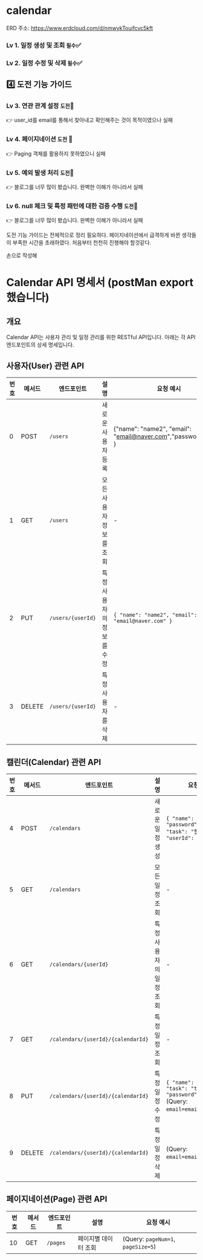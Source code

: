 # calendar

ERD 주소:
https://www.erdcloud.com/d/nmwykTouifcvc5kft

### Lv 1. 일정 생성 및 조회  `필수`✅

### Lv 2. 일정 수정 및 삭제  `필수`✅


## 4️⃣ 도전 기능 가이드

### Lv 3. 연관 관계 설정  `도전`🔺

👉 user_id를 email를 통해서 찾아내고 확인해주는 것이 목적이였으나 실패

### Lv 4. 페이지네이션  `도전` 🔺

👉 Paging 객체를 활용하지 못하였으니 실패

### Lv 5. 예외 발생 처리  `도전`🔺

👉 블로그를 너무 많이 봤습니다. 완벽한 이해가 아니라서 실패

### Lv 6. null 체크 및 특정 패턴에 대한 검증 수행  `도전`🔺

👉 블로그를 너무 많이 봤습니다. 완벽한 이해가 아니라서 실패

도전 기능 가이드는 전체적으로 정리 필요하다. 페이지네이션에서 급격하게 바뀐 생각들이 부족한 시간을 초래하였다. 처음부터 천천히 진행해야 할것같다.

손으로 작성해

# Calendar API 명세서 (postMan export 했습니다)

## 개요
Calendar API는 사용자 관리 및 일정 관리를 위한 RESTful API입니다. 아래는 각 API 엔드포인트의 상세 명세입니다.

## 사용자(User) 관련 API

| 번호 | 메서드 | 엔드포인트 | 설명 | 요청 예시 |
|------|--------|------------|------|----------|
| 0 | POST|`/users`  | 새로운 사용자 등록|{"name": "name2", "email": "email@naver.com","password":"123" }
| 1 | GET | `/users` | 모든 사용자 정보를 조회 | - |
| 2 | PUT | `/users/{userId}` | 특정 사용자의 정보를 수정 | `{ "name": "name2", "email": "email@naver.com" }` |
| 3 | DELETE | `/users/{userId}` | 특정 사용자를 삭제 | - |

## 캘린더(Calendar) 관련 API

| 번호 | 메서드 | 엔드포인트 | 설명 | 요청 예시 |
|------|--------|------------|------|----------|
| 4 | POST | `/calendars` | 새로운 일정 생성 | `{ "name": "name2", "password": "123", "task": "할일", "userId": "1" }` |
| 5 | GET | `/calendars` | 모든 일정 조회 | - |
| 6 | GET | `/calendars/{userId}` | 특정 사용자의 일정 조회 | - |
| 7 | GET | `/calendars/{userId}/{calendarId}` | 특정 일정 조회 | - |
| 8 | PUT | `/calendars/{userId}/{calendarId}` | 특정 일정 수정 | `{ "name": "name2", "task": "task", "password": "123" }` (Query: `email=email@naver.com`) |
| 9 | DELETE | `/calendars/{userId}/{calendarId}` | 특정 일정 삭제 | (Query: `email=email@naver.com`) |

## 페이지네이션(Page) 관련 API

| 번호 | 메서드 | 엔드포인트 | 설명 | 요청 예시 |
|------|--------|------------|------|----------|
| 10 | GET | `/pages` | 페이지별 데이터 조회 | (Query: `pageNum=1`, `pageSize=5`) |

